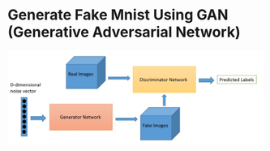 # Generate Fake Mnist Using GAN (Generative Adversarial Network)

![](https://github.com/GZYNus/Computer-Vision-Project/blob/master/Project%204:%20Generate%20Fake%20Mnist%20Using%20GAN/GAN.jpg)

